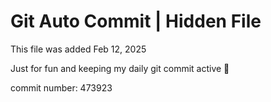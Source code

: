 # Git Auto Commit | Hidden File

This file was added Feb 12, 2025

Just for fun and keeping my daily git commit active 🤪

commit number: 473923
